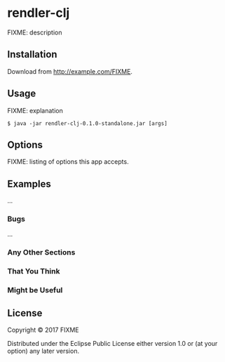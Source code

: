 # rendler-clj

FIXME: description

## Installation

Download from http://example.com/FIXME.

## Usage

FIXME: explanation

    $ java -jar rendler-clj-0.1.0-standalone.jar [args]

## Options

FIXME: listing of options this app accepts.

## Examples

...

### Bugs

...

### Any Other Sections
### That You Think
### Might be Useful

## License

Copyright © 2017 FIXME

Distributed under the Eclipse Public License either version 1.0 or (at
your option) any later version.
